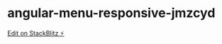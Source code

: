 # angular-menu-responsive-jmzcyd

[Edit on StackBlitz ⚡️](https://stackblitz.com/edit/angular-menu-responsive-jmzcyd)
